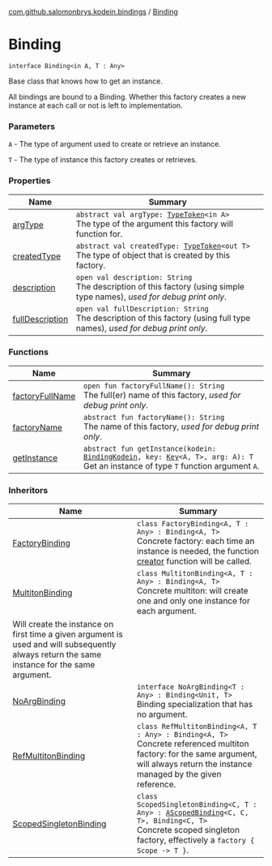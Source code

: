 [com.github.salomonbrys.kodein.bindings](../index.md) / [Binding](.)

# Binding

`interface Binding<in A, T : Any>`

Base class that knows how to get an instance.

All bindings are bound to a Binding.
Whether this factory creates a new instance at each call or not is left to implementation.

### Parameters

`A` - The type of argument used to create or retrieve an instance.

`T` - The type of instance this factory creates or retrieves.

### Properties

| Name | Summary |
|---|---|
| [argType](arg-type.md) | `abstract val argType: `[`TypeToken`](../../com.github.salomonbrys.kodein/-type-token/index.md)`<in A>`<br>The type of the argument this factory will function for. |
| [createdType](created-type.md) | `abstract val createdType: `[`TypeToken`](../../com.github.salomonbrys.kodein/-type-token/index.md)`<out T>`<br>The type of object that is created by this factory. |
| [description](description.md) | `open val description: String`<br>The description of this factory (using simple type names), *used for debug print only*. |
| [fullDescription](full-description.md) | `open val fullDescription: String`<br>The description of this factory (using full type names), *used for debug print only*. |

### Functions

| Name | Summary |
|---|---|
| [factoryFullName](factory-full-name.md) | `open fun factoryFullName(): String`<br>The full(er) name of this factory, *used for debug print only*. |
| [factoryName](factory-name.md) | `abstract fun factoryName(): String`<br>The name of this factory, *used for debug print only*. |
| [getInstance](get-instance.md) | `abstract fun getInstance(kodein: `[`BindingKodein`](../-binding-kodein/index.md)`, key: `[`Key`](../../com.github.salomonbrys.kodein/-kodein/-key/index.md)`<A, T>, arg: A): T`<br>Get an instance of type `T` function argument `A`. |

### Inheritors

| Name | Summary |
|---|---|
| [FactoryBinding](../-factory-binding/index.md) | `class FactoryBinding<A, T : Any> : Binding<A, T>`<br>Concrete factory: each time an instance is needed, the function [creator](../-factory-binding/creator.md) function will be called. |
| [MultitonBinding](../-multiton-binding/index.md) | `class MultitonBinding<A, T : Any> : Binding<A, T>`<br>Concrete multiton: will create one and only one instance for each argument.
Will create the instance on first time a given argument is used and will subsequently always return the same instance for the same argument. |
| [NoArgBinding](../-no-arg-binding/index.md) | `interface NoArgBinding<T : Any> : Binding<Unit, T>`<br>Binding specialization that has no argument. |
| [RefMultitonBinding](../../com.github.salomonbrys.kodein/-ref-multiton-binding/index.md) | `class RefMultitonBinding<A, T : Any> : Binding<A, T>`<br>Concrete referenced multiton factory: for the same argument, will always return the instance managed by the given reference. |
| [ScopedSingletonBinding](../-scoped-singleton-binding/index.md) | `class ScopedSingletonBinding<C, T : Any> : `[`AScopedBinding`](../-a-scoped-binding/index.md)`<C, C, T>, Binding<C, T>`<br>Concrete scoped singleton factory, effectively a `factory { Scope -> T }`. |
